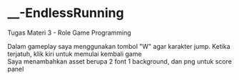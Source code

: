 # __-EndlessRunning
Tugas Materi 3 - Role Game Programming 

Dalam gameplay saya menggunakan tombol "W" agar karakter jump.
Ketika terjatuh, klik kiri untuk memulai kembali game  
Saya menambahkan asset berupa 2 font 1 background, dan png untuk score panel
